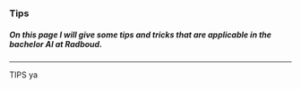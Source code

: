 ### Tips

##### On this page I will give some tips and tricks that are applicable in the bachelor AI at Radboud.

___

TIPS ya